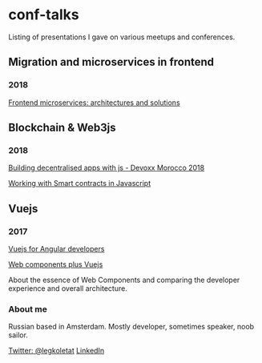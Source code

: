 # conf-talks

Listing of presentations I gave on various meetups and conferences.

## Migration and microservices in frontend

### 2018

[Frontend microservices: architectures and solutions](https://www.slideshare.net/michailkuznetsov/frontend-microservices-architectures-and-solutions)

## Blockchain & Web3js

### 2018

[Building decentralised apps with js - Devoxx Morocco 2018](https://www.slideshare.net/michailkuznetsov/building-decentralised-apps-with-js-devoxx-morocco-2018)

[Working with Smart contracts in Javascript](https://www.slideshare.net/michailkuznetsov/working-with-smart-contracts-in-javascript)


## Vuejs

### 2017

[Vuejs for Angular developers](https://www.slideshare.net/michailkuznetsov/vuejs-for-angular-developers)

[Web components plus Vuejs](https://www.slideshare.net/michailkuznetsov/web-componets-api-vuejs)

About the essence of Web Components and comparing the developer experience and overall architecture.


### About me

Russian based in Amsterdam. Mostly developer, sometimes speaker, noob sailor.

[Twitter: @legkoletat](https://twitter.com/legkoletat)
[LinkedIn](https://www.linkedin.com/in/michailkuznetcov/)

